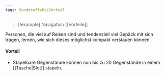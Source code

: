 ```yaml
---
tags: Sondereffekt/Vorteil
---
```

> [!example] Navigation 
>  [[Vorteile]]

Personen, die viel auf Reisen sind und tendenziell viel Gepäck mit sich tragen, lernen, wie sich dieses möglichst kompakt verstauen können.

#### Vorteil
- Stapelbare Gegenstände können nun bis zu 20 Gegenstände in einem [[Tasche|Slot]] stapeln.